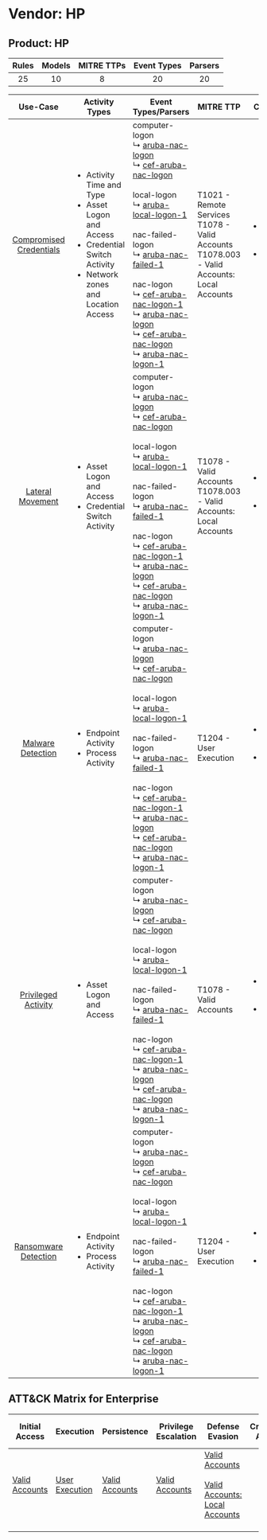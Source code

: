 Vendor: HP
==========
Product: HP
-----------
| Rules | Models | MITRE TTPs | Event Types | Parsers |
|:-----:|:------:|:----------:|:-----------:|:-------:|
|  25   |   10   |     8      |     20      |   20    |

|                                 Use-Case                                  | Activity Types                                                                                                                                        | Event Types/Parsers                                                                                                                                                                                                                                                                                                                                                                                                                                                                                                                                                                                                                                                                                      | MITRE TTP                                                                                           | Content                                             |
|:-------------------------------------------------------------------------:| ----------------------------------------------------------------------------------------------------------------------------------------------------- | -------------------------------------------------------------------------------------------------------------------------------------------------------------------------------------------------------------------------------------------------------------------------------------------------------------------------------------------------------------------------------------------------------------------------------------------------------------------------------------------------------------------------------------------------------------------------------------------------------------------------------------------------------------------------------------------------------- | --------------------------------------------------------------------------------------------------- | --------------------------------------------------- |
| [Compromised Credentials](../UseCases/usecase_compromised_credentials.md) | <ul><li>Activity Time  and Type</li><li>Asset Logon and Access</li><li>Credential Switch Activity</li><li>Network zones and Location Access</li></ul> |  computer-logon<br> ↳ [aruba-nac-logon](../Parsers/parserContent_aruba-nac-logon.md)<br> ↳ [cef-aruba-nac-logon](../Parsers/parserContent_cef-aruba-nac-logon.md)<br><br> local-logon<br> ↳ [aruba-local-logon-1](../Parsers/parserContent_aruba-local-logon-1.md)<br><br> nac-failed-logon<br> ↳ [aruba-nac-failed-1](../Parsers/parserContent_aruba-nac-failed-1.md)<br><br> nac-logon<br> ↳ [cef-aruba-nac-logon-1](../Parsers/parserContent_cef-aruba-nac-logon-1.md)<br> ↳ [aruba-nac-logon](../Parsers/parserContent_aruba-nac-logon.md)<br> ↳ [cef-aruba-nac-logon](../Parsers/parserContent_cef-aruba-nac-logon.md)<br> ↳ [aruba-nac-logon-1](../Parsers/parserContent_aruba-nac-logon-1.md)<br> | T1021 - Remote Services<br>T1078 - Valid Accounts<br>T1078.003 - Valid Accounts: Local Accounts<br> | <ul><li>9 Rules</li></ul><ul><li>3 Models</li></ul> |
|        [Lateral Movement](../UseCases/usecase_lateral_movement.md)        | <ul><li>Asset Logon and Access</li><li>Credential Switch Activity</li></ul>                                                                           |  computer-logon<br> ↳ [aruba-nac-logon](../Parsers/parserContent_aruba-nac-logon.md)<br> ↳ [cef-aruba-nac-logon](../Parsers/parserContent_cef-aruba-nac-logon.md)<br><br> local-logon<br> ↳ [aruba-local-logon-1](../Parsers/parserContent_aruba-local-logon-1.md)<br><br> nac-failed-logon<br> ↳ [aruba-nac-failed-1](../Parsers/parserContent_aruba-nac-failed-1.md)<br><br> nac-logon<br> ↳ [cef-aruba-nac-logon-1](../Parsers/parserContent_cef-aruba-nac-logon-1.md)<br> ↳ [aruba-nac-logon](../Parsers/parserContent_aruba-nac-logon.md)<br> ↳ [cef-aruba-nac-logon](../Parsers/parserContent_cef-aruba-nac-logon.md)<br> ↳ [aruba-nac-logon-1](../Parsers/parserContent_aruba-nac-logon-1.md)<br> | T1078 - Valid Accounts<br>T1078.003 - Valid Accounts: Local Accounts<br>                            | <ul><li>7 Rules</li></ul><ul><li>4 Models</li></ul> |
|       [Malware Detection](../UseCases/usecase_malware_detection.md)       | <ul><li>Endpoint Activity</li><li>Process Activity</li></ul>                                                                                          |  computer-logon<br> ↳ [aruba-nac-logon](../Parsers/parserContent_aruba-nac-logon.md)<br> ↳ [cef-aruba-nac-logon](../Parsers/parserContent_cef-aruba-nac-logon.md)<br><br> local-logon<br> ↳ [aruba-local-logon-1](../Parsers/parserContent_aruba-local-logon-1.md)<br><br> nac-failed-logon<br> ↳ [aruba-nac-failed-1](../Parsers/parserContent_aruba-nac-failed-1.md)<br><br> nac-logon<br> ↳ [cef-aruba-nac-logon-1](../Parsers/parserContent_cef-aruba-nac-logon-1.md)<br> ↳ [aruba-nac-logon](../Parsers/parserContent_aruba-nac-logon.md)<br> ↳ [cef-aruba-nac-logon](../Parsers/parserContent_cef-aruba-nac-logon.md)<br> ↳ [aruba-nac-logon-1](../Parsers/parserContent_aruba-nac-logon-1.md)<br> | T1204 - User Execution<br>                                                                          | <ul><li>4 Rules</li></ul><ul><li>1 Models</li></ul> |
|     [Privileged Activity](../UseCases/usecase_privileged_activity.md)     | <ul><li>Asset Logon and Access</li></ul>                                                                                                              |  computer-logon<br> ↳ [aruba-nac-logon](../Parsers/parserContent_aruba-nac-logon.md)<br> ↳ [cef-aruba-nac-logon](../Parsers/parserContent_cef-aruba-nac-logon.md)<br><br> local-logon<br> ↳ [aruba-local-logon-1](../Parsers/parserContent_aruba-local-logon-1.md)<br><br> nac-failed-logon<br> ↳ [aruba-nac-failed-1](../Parsers/parserContent_aruba-nac-failed-1.md)<br><br> nac-logon<br> ↳ [cef-aruba-nac-logon-1](../Parsers/parserContent_cef-aruba-nac-logon-1.md)<br> ↳ [aruba-nac-logon](../Parsers/parserContent_aruba-nac-logon.md)<br> ↳ [cef-aruba-nac-logon](../Parsers/parserContent_cef-aruba-nac-logon.md)<br> ↳ [aruba-nac-logon-1](../Parsers/parserContent_aruba-nac-logon-1.md)<br> | T1078 - Valid Accounts<br>                                                                          | <ul><li>1 Rules</li></ul><ul><li>1 Models</li></ul> |
|    [Ransomware Detection](../UseCases/usecase_ransomware_detection.md)    | <ul><li>Endpoint Activity</li><li>Process Activity</li></ul>                                                                                          |  computer-logon<br> ↳ [aruba-nac-logon](../Parsers/parserContent_aruba-nac-logon.md)<br> ↳ [cef-aruba-nac-logon](../Parsers/parserContent_cef-aruba-nac-logon.md)<br><br> local-logon<br> ↳ [aruba-local-logon-1](../Parsers/parserContent_aruba-local-logon-1.md)<br><br> nac-failed-logon<br> ↳ [aruba-nac-failed-1](../Parsers/parserContent_aruba-nac-failed-1.md)<br><br> nac-logon<br> ↳ [cef-aruba-nac-logon-1](../Parsers/parserContent_cef-aruba-nac-logon-1.md)<br> ↳ [aruba-nac-logon](../Parsers/parserContent_aruba-nac-logon.md)<br> ↳ [cef-aruba-nac-logon](../Parsers/parserContent_cef-aruba-nac-logon.md)<br> ↳ [aruba-nac-logon-1](../Parsers/parserContent_aruba-nac-logon-1.md)<br> | T1204 - User Execution<br>                                                                          | <ul><li>4 Rules</li></ul><ul><li>1 Models</li></ul> |

ATT&CK Matrix for Enterprise
----------------------------
| Initial Access                                                      | Execution                                                           | Persistence                                                         | Privilege Escalation                                                | Defense Evasion                                                                                                                                            | Credential Access | Discovery | Lateral Movement                                                     | Collection | Command and Control | Exfiltration | Impact |
| ------------------------------------------------------------------- | ------------------------------------------------------------------- | ------------------------------------------------------------------- | ------------------------------------------------------------------- | ---------------------------------------------------------------------------------------------------------------------------------------------------------- | ----------------- | --------- | -------------------------------------------------------------------- | ---------- | ------------------- | ------------ | ------ |
| [Valid Accounts](https://attack.mitre.org/techniques/T1078)<br><br> | [User Execution](https://attack.mitre.org/techniques/T1204)<br><br> | [Valid Accounts](https://attack.mitre.org/techniques/T1078)<br><br> | [Valid Accounts](https://attack.mitre.org/techniques/T1078)<br><br> | [Valid Accounts](https://attack.mitre.org/techniques/T1078)<br><br>[Valid Accounts: Local Accounts](https://attack.mitre.org/techniques/T1078/003)<br><br> |                   |           | [Remote Services](https://attack.mitre.org/techniques/T1021)<br><br> |            |                     |              |        |